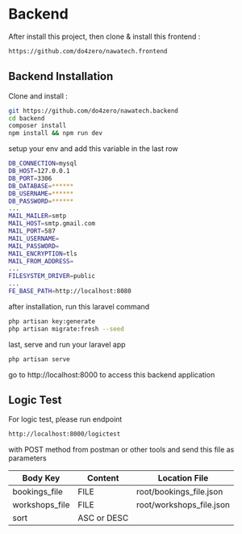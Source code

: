 # Backend

After install this project, then clone & install this frontend :

```sh
https://github.com/do4zero/nawatech.frontend
```

## Backend Installation

Clone and install :

```sh
git https://github.com/do4zero/nawatech.backend
cd backend
composer install
npm install && npm run dev
```

setup your env and add this variable in the last row

```sh
DB_CONNECTION=mysql
DB_HOST=127.0.0.1
DB_PORT=3306
DB_DATABASE=******
DB_USERNAME=******
DB_PASSWORD=******
...
MAIL_MAILER=smtp
MAIL_HOST=smtp.gmail.com
MAIL_PORT=587
MAIL_USERNAME=
MAIL_PASSWORD=
MAIL_ENCRYPTION=tls
MAIL_FROM_ADDRESS=
...
FILESYSTEM_DRIVER=public
...
FE_BASE_PATH=http://localhost:8080
```
after installation, run this laravel command

```sh
php artisan key:generate
php artisan migrate:fresh --seed
```
last, serve and run your laravel app
```sh
php artisan serve
```
go to http://localhost:8000 to access this backend application


## Logic Test

For logic test, please run endpoint 
```sh
http://localhost:8000/logictest
```
with POST method from postman or other tools and send this file as parameters

| Body Key  | Content | Location File |
| ------------- | ------------- | ------------- |
| bookings_file  | FILE | root/bookings_file.json |
| workshops_file | FILE  | root/workshops_file.json |
| sort | ASC or DESC  | |
